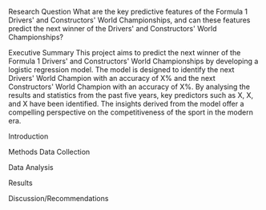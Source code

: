 Research Question
What are the key predictive features of the Formula 1 Drivers' and Constructors' World Championships, and can these features predict the next winner of the Drivers' and Constructors' World Championships?

Executive Summary
This project aims to predict the next winner of the Formula 1 Drivers' and Constructors' World Championships by developing a logistic regression model. The model is designed to identify the next Drivers' World Champion with an accuracy of X% and the next Constructors' World Champion with an accuracy of X%. By analysing the results and statistics from the past five years, key predictors such as X, X, and X have been identified. The insights derived from the model offer a compelling perspective on the competitiveness of the sport in the modern era.

Introduction


Methods
Data Collection

Data Analysis

Results

Discussion/Recommendations

